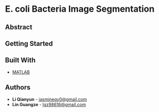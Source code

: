# E. coli Bacteria Image Segmentation

## Abstract

## Getting Started

## Built With

* [MATLAB](https://www.mathworks.com/products/matlab.html)

## Authors
* **Li Qianyun** - <jasmineqy0@gmail.com>
* **Lin Guangze** - <lgz98616@gmail.com>



